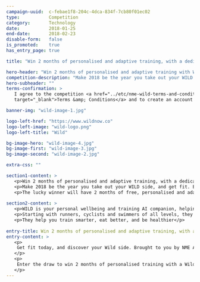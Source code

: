 ```yaml
---
campaign-uuid:  c-febae1f8-204c-4dca-834f-7cb80f01ec02
type:           Competition
category:       Technology
date:           2018-01-25
end-date:       2018-02-23
disable-form:   false
is_promoted:    true
has_entry_page: true

title: "Win 2 months of personalised and adaptive training, with a dedicated professional coach, worth £250"

hero-header: "Win 2 months of personalised and adaptive training with Wild Now"
competition-description: "Make 2018 be the year you take out your WILD side, and get fit. Everyone can do it, accessing the best adapting training with WildNow.co, a London-based startup within the latest Entrepreneur First cohort. <br/> The lucky winner will have 2 months of free, personalised and adaptive training, with a dedicated professional coach, worth £250."
hero-subheader: ""
terms-confirmation: >
   I agree to the competition <a href="../etc/nme-wild-terms-and-conditions.pdf"
   target="_blank">Terms &amp; Conditions</a> and to create an account with NME AAA.

banner-img: "wild-image-1.jpg"

logo-left-href: "https://www.wildnow.co"
logo-left-image: "wild-logo.png"
logo-left-title: "Wild"

bg-image-hero: "wild-image-4.jpg"
bg-image-first: "wild-image-3.jpg"
bg-image-second: "wild-image-2.jpg"

extra-css: ""

section1-content: >
   <p>Win 2 months of personalised and adaptive training, with a dedicated professional coach, worth £250</p>
   <p>Make 2018 be the year you take out your WILD side, and get fit. Everyone can do it, accessing the best adapting training with WildNow.co, a London-based startup within the latest Entrepreneur First cohort.</p>
   <p>The lucky winner will have 2 months of free, personalised and adaptive training, with a dedicated professional coach, worth £250.</p>
         
section2-content: >
   <p>WILD is your personal wellbeing and training AI companion, helping you reach your objectives and keep you motivated.</p>
   <p>Starting with runners, cyclists and swimmers of all levels, they provide you with your personalised and adaptive training plan, keep you engaged with Wildo, the bot, and reward you as you train and get closer to your goal.</p>
   <p>They help you train smarter, eat better, and be healthier</p>
   
entry-title: Win 2 months of personalised and adaptive training, with a dedicated professional coach, worth £250
entry-content: >
   <p>
    Get fit today, and discover your Wild side. Brought to you by NME AAA and Wild, your Wellbeing & Training AI companion.
   </p>
   <p>
    Enter the draw to win 2 months of personalised training with a Wild coach by completing the form below before 23:59 on !end-date!.
   </p>
---
```


